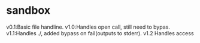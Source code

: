 # sandbox
v0.1:Basic file handline.
v1.0:Handles open call, still need to bypas.
v1.1:Handles ./, added bypass on fail(outputs to stderr).
v1.2 Handles access